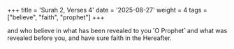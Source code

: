 +++
title = 'Surah 2, Verses 4'
date = '2025-08-27'
weight = 4
tags = ["believe", "faith", "prophet"]
+++

and who believe in what has been revealed to you ˹O Prophet˺ and what was revealed before you, and have sure faith in the Hereafter.